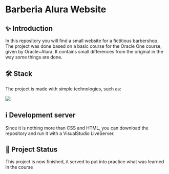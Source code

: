 # Barberia Alura Website

## :sparkles: Introduction
In this repository you will find a small website for a fictitious barbershop.
The project was done based on a basic course for the Oracle One course, given by Oracle+Alura. It contains small differences from the original in the way some things are done.

## 🛠 Stack
The project is made with simple technologies, such as:
<p align="left"> 
   <a href="#" rel="noreferrer"> <img src="https://skillicons.dev/icons?i=html,css"/> </a>
</p>

## ℹ️ Development server
Since it is nothing more than CSS and HTML, you can download the repository and run it with a VisualStudio LiveServer.

## :muscle: Project Status
This project is now finished, it served to put into practice what was learned in the course
